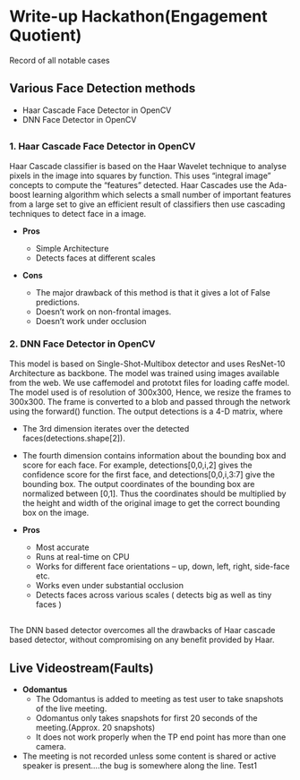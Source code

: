 # Write-up Hackathon(Engagement Quotient)

Record of all notable cases

## Various Face Detection methods

* Haar Cascade Face Detector in OpenCV
* DNN Face Detector in OpenCV


##

### 1. Haar Cascade Face Detector in OpenCV
Haar Cascade classifier is based on the Haar Wavelet technique to analyse pixels in the image into squares by function. This uses “integral image” concepts to compute the “features” detected. Haar Cascades use the Ada-boost learning algorithm which selects a small number of important features from a large set to give an efficient result of classifiers then use cascading techniques to detect face in a image.

* **Pros**
  * Simple Architecture
  * Detects faces at different scales

* **Cons**
  * The major drawback of this method is that it gives a lot of False predictions.
  * Doesn’t work on non-frontal images.
  * Doesn’t work under occlusion


### 2. DNN Face Detector in OpenCV
This model is based on Single-Shot-Multibox detector and uses ResNet-10 Architecture as backbone. The model was trained using images available from the web. We use caffemodel and prototxt files for loading caffe model. The model used is of resolution of 300x300, Hence, we resize the frames to 300x300. The frame is converted to a blob and passed through the network using the forward() function. The output detections is a 4-D matrix, where
* The 3rd dimension iterates over the detected faces(detections.shape[2]).
* The fourth dimension contains information about the bounding box and score for each face. For example, detections[0,0,i,2] gives the confidence score for the first face, and detections[0,0,i,3:7] give the bounding box.
The output coordinates of the bounding box are normalized between [0,1]. Thus the coordinates should be multiplied by the height and width of the original image to get the correct bounding box on the image.

* **Pros**
	* Most accurate
	* Runs at real-time on CPU
	* Works for different face orientations – up, down, left, right, side-face etc.
	* Works even under substantial occlusion
	* Detects faces across various scales ( detects big as well as tiny faces )

##

The DNN based detector overcomes all the drawbacks of Haar cascade based detector, without compromising on any benefit provided by Haar.

## Live Videostream(Faults)

* **Odomantus**
	* The Odomantus is added to meeting as test user to take snapshots of the live meeting.
	* Odomantus only takes snapshots for first 20 seconds of the meeting.(Approx. 20 snapshots)
	* It does not work properly when the TP end point has more than one camera.
* The meeting is not recorded unless some content is shared or active speaker is present....the bug is somewhere along the line. 
Test1

